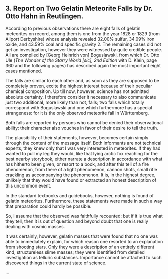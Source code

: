 ## 3. Report on Two Gelatin Meteorite Falls by Dr. Otto Hahn in Reutlingen.

According to previous observations there are eight falls of gelatin meteorites on record, among them is one from the year 1828 or 1829 (from Allport Derbyshire) whose analysis revealed 32.00% sulfur, 34.09% iron oxide, and 43.59% coal and specific gravity 2. The remaining cases did not get an investigation, however they were witnessed by quite credible people. All are compiled by [Georg Heinrich von] Boguslawski, from which Dr. Otto Ule (_The Wonder of the Starry World [sic], 2nd Edition_ with D. Klein, page 360 and the following pages) has described again the most important eight cases mentioned.

The falls are similar to each other and, as soon as they are supposed to be completely proven, excite the highest interest because of their peculiar chemical composition. Up till now, however, science has not admitted absolute certainty. I therefore consider it necessary to also communicate just two additional, more likely than not, falls; two falls which totally correspond with Boguslawski and one which furthermore has a special strangeness: for it is the only observed meteorite fall in Württemberg.

Both falls are reported by persons who cannot be denied their observational ability: their character also vouches in favor of their desire to tell the truth.

The plausibility of their statements, however, becomes certain simply through the content of the message itself. Both informants are not technical experts, they knew only that I was very interested in meteorites. If they had wanted to pull my leg they would, like that lying arctic fox reaching for the best nearby storybook, either narrate a description in accordance with what has hitherto been given, or resort to a book, and after this tell of a fire phenomenon, from there of a light phenomenon, cannon shots, small rifle crackling as accompanying the phenomenon. It is, in the highest degree, unlikely that they would have found or extracted an honest description of this uncommon event.

In the standard textbooks and guidebooks, however, nothing is found of gelatin meteorites. Furthermore, these statements were made in such a way that preparation could hardly be possible.

So, I assume that the observed was faithfully recounted: but if it is true what they tell, then it is out of question and beyond doubt that one is really dealing with cosmic masses. 

It was certainly, however, gelatin masses that were found that no one was able to immediately explain, for which reason one resorted to an explanation from shooting stars. Only they were a description of an entirely different kind, structureless slime masses; they were identified from detailed investigation as telluric substances. Importance cannot be attached to such discovered things in the current state of science.

...

